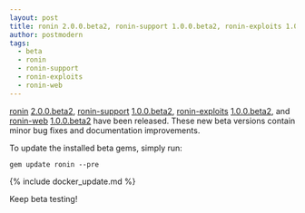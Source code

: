 ```yaml
---
layout: post
title: ronin 2.0.0.beta2, ronin-support 1.0.0.beta2, ronin-exploits 1.0.0.beta2, and ronin-web 1.0.0.beta2 released
author: postmodern
tags:
  - beta
  - ronin
  - ronin-support
  - ronin-exploits
  - ronin-web
---
```


[ronin][ronin] [2.0.0.beta2][ronin-2.0.0.beta2],
[ronin-support][ronin-support] [1.0.0.beta2][ronin-support-1.0.0.beta2],
[ronin-exploits][ronin-exploits] [1.0.0.beta2][ronin-exploits-1.0.0.beta2], and
[ronin-web][ronin-web] [1.0.0.beta2][ronin-web-1.0.0.beta2] have been released.
These new beta versions contain minor bug fixes and documentation improvements.

To update the installed beta gems, simply run:

```shell
gem update ronin --pre
```

{% include docker_update.md %}

Keep beta testing!

[ronin]: https://github.com/ronin-rb/ronin#readme
[ronin-support]: https://github.com/ronin-rb/ronin-support#readme
[ronin-exploits]: https://github.com/ronin-rb/ronin-exploits#readme
[ronin-web]: https://github.com/ronin-rb/ronin-web#readme

[ronin-2.0.0.beta2]: https://rubygems.org/gems/ronin/versions/2.0.0.beta2
[ronin-support-1.0.0.beta2]: https://rubygems.org/gems/ronin-support/versions/1.0.0.beta2
[ronin-exploits-1.0.0.beta2]: https://rubygems.org/gems/ronin-exploits/versions/1.0.0.beta2
[ronin-web-1.0.0.beta2]: https://rubygems.org/gems/ronin-web/versions/1.0.0.beta2
